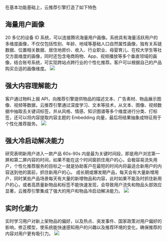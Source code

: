 在基本功能基础上，云推荐引擎打造了如下特色

## 海量用户画像
20 多亿的设备 ID 系统，可以连接腾讯海量用户画像。系统具有海量活跃用户的多维度画像，不仅仅包括性别、年龄、地域等基础人口自然属性画像，独有关系链数据、位置相关数据、居住地房价、收入、行业职业、母婴育儿、在校大学生等社交方面维度的画像，同时还包含电商购物、App、视频播放等多个垂直领域的画像，结合账号系统，可实现跨站点跨行业的个性化推荐。客户可以根据自己的产品购买合适的画像维度。
![](https://mc.qcloudimg.com/static/img/04b2d55d97c37c8449af45b999f10cf9/2017-10-18_103630.png)

## 强大内容理解能力
客户通过物料上报 API，向推荐引擎提供物品的描述文本、广告素材、物品展示图像、视频等数据，云推荐引擎通过深度学习、文本等技术，从文本、图像、视频数据中抽取去关键词标签，并从风格、情感、知识图谱等多个维度进行分类、打标签，还可以将内容提取内容主题的 Embedding 向量，最后将结果抽象成特征用于个性化推荐服务。
![](https://mc.qcloudimg.com/static/img/960c7734ca360ceac3c867829d4dfd78/2017-10-18_103716.png)

## 强大冷启动解决能力
研究表明新用户进入一款产品 60s-90s 内是最为关键时间段，即是用户浏览第一屏和第二屏内容的时间，如果不能在这个时间窗抓住用户的心，会极容易流失用户，个性化推荐服务的目标之一就是协助客户在最短的时间内将最适合新用户的内容送到他的面前，抓住新用户的心。
成长期或爆发期产品，每天会有大量新增用户，同时某些产品场景每天有大量的新增物品和内容，此时如果不能及时抓住新用户的心，或者高质量新物品和标签不能快速发现，会导致用户流失和物品头部效应显著，云推荐引擎集成了强大的用户和物品冷启动解决能力。
![](https://mc.qcloudimg.com/static/img/ae471913541c184f47991fb889b464cd/2017-10-18_103804.png)

## 实时化能力
实时学习用户对新上架物品的偏好，以及热点、突发事件、国家政策对用户偏好的影响，修正模型，使系统能快速感知用户的兴趣以及推荐环境的变化，确保推荐的内容对用户更有吸引力。
![](https://mc.qcloudimg.com/static/img/af7144b3f93e79584717ca7003e516bf/2017-10-18_103858.png)


